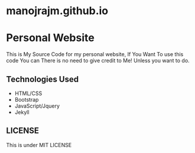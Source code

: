 # manojrajm.github.io


# Personal Website

This is My Source Code for my personal website, If You Want To use this code You can There is no need to give credit to Me! Unless you want to do.

## Technologies Used

- HTML/CSS
- Bootstrap
- JavaScript/Jquery
- Jekyll

## LICENSE

This is under MIT LICENSE
